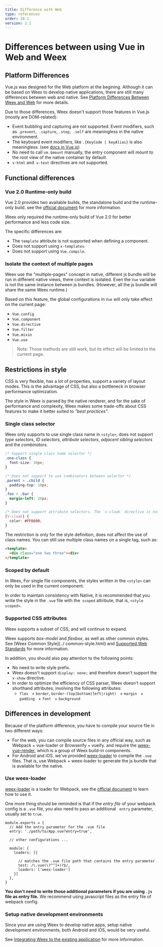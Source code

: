 ```yaml
---
title: Difference with Web   
type: references
order: 10.1
version: 2.1
---
```


# Differences between using Vue in Web and Weex

## Platform Differences

Vue.js was designed for the Web platform at the begining. Although it can be based on Weex to develop native applications, there are still many differences between web and native. See [Platform Differences Between Weex and Web](../platform-difference.html) for more details.

Due to those differences, Weex doesn't support those features in Vue.js (mostly are DOM-related):

+ Event bubbling and capturing are not supported. Event modifiers, such as `.prevent`,` .capture`, `.stop`,` .self` are meaningless in the native environment.
+ The keyboard event modifiers, like `.{KeyCode | keyAlias}` is also meaningless. (see [docs in Vue.js](https://vuejs.org/v2/guide/events.html#Key-Modifiers))
+ No need to call `vm.$mount` manually, the entry component will mount to the root view of the native container by default.
+ `v-html` and` v-text` directives are not supported.

## Functional differences

### Vue 2.0 Runtime-only build

Vue 2.0 provides two available builds, the standalone build and the runtime-only build. see the [official document](https://vuejs.org/v2/guide/installation.html#Standalone-vs-Runtime-only-Build) for more information.

Weex only required the runtime-only build of Vue 2.0 for better performance and less code size.

The specific differences are:

+ The `template` attribute is not supported when defining a component.
+ Does not support using `x-templates`.
+ Does not support using `Vue.compile`.

### Isolate the context of multiple pages

Weex use the "multiple-pages" concept in native, different js bundle will be run in different native views, there context is isolated. Even the `Vue` variable is not the same instance between js bundles. (However, all the js bundle will share the same Weex runtime.)

Based on this feature, the global configurations in `Vue` will only take effect on the current page:

+ `Vue.config`
+ `Vue.component`
+ `Vue.directive`
+ `Vue.filter`
+ `Vue.mixin`
+ `Vue.use`

> Note: Those methods are still work, but its effect will be limited to the current page.

## Restrictions in style

CSS is very flexible, has a lot of properties, support a variety of layout modes. This is the advantage of CSS, but also a bottleneck in browser performance optimization.

The style in Weex is parsed by the native renderer, and for the sake of performance and complexity, Weex makes some trade-offs about CSS features to make it better suited to *"best practices"*.

### Single class selector

Weex only supports to use single class name in `<style>`, does not support *type selectors*, *ID selectors*, *attribute selectors*, *adjacent sibling selectors* and the *combinators*.

```CSS
/* Support single class name selector */
.one-class {
  font-size: 36px;
}

/* Does not support to use combinators between selector */
.parent > .child {
  padding-top: 10px;
}
.foo + .bar {
  margin-left: 20px;
}

/* Does not support attribute selectors. The `v-cloak` directive is not supported */
[V-cloak] {
  color: #FF6600;
}
```

The restriction is only for the style definition, does not affect the use of class names. You can still use multiple class names on a single tag, such as:

```Html
<template>
  <div class="one two three"><div>
</template>
```

### Scoped by default

In Weex, For single file components, the styles written in the `<style>` can only be used in the current component.

In order to maintain consistency with Native, it is recommended that you write the style in the `.vue` file with the` scoped` attribute, that is, `<style scoped>`.

### Supported CSS attributes

Weex supports a subset of CSS, and will continue to expand.

Weex supports *box-model* and *flexbox*, as well as other common styles. See [Weex Common Style](../ common-style.html) and [Supported Web Standards](http://weex.apache.org/references/web-standards.html) for more information.

In addition, you should also pay attention to the following points:

+ No need to write style prefix.
+ Weex doesn't support `display: none;` and therefore doesn't support the `v-show` directive.
+ In order to optimize the efficiency of CSS parser, Weex doesn't support shorthand attributes, involving the following attributes:
  + `flex`
  + `border`, `border-(top|bottom|left|right)`
  + `margin`
  + `padding`
  + `font`
  + `background`

## Differences in development

Because of the platform difference, you have to compile your source file in two different ways:

+ For the web, you can compile source files in any official way, such as Webpack + vue-loader or Browserify + vueify. and require the [weex-vue-render](https://www.npmjs.com/package/weex-vue-render), which is a group of Weex build-in components.
+ For Android and iOS, we've provided [weex-loader](https://github.com/weexteam/weex-loader) to compile the `.vue` files. That is, use Webpack + weex-loader to generate the js bundle that is available for the native.

### Use weex-loader

[weex-loader](https://github.com/weexteam/weex-loader) is a loader for Webpack, see the [official document](http://webpack.github.io/docs/using-loaders.html) to learn how to use it.

One more thing should be reminded is that if the *entry file* of your webpack config is a `.vue` file, you also need to pass an additional ` entry` parameter, usually set to `true`.

```Js
module.exports = {
  // Add the entry parameter for the .vue file
  entry: './path/to/App.vue?entry=true',

  // other configurations ...

  module: {
    loaders: [{

      // matches the .vue file path that contains the entry parameter
      test: /\.vue(\?^^]+)?$/,
      loaders: ['weex-loader']
    }]
  },
}
```

**You don't need to write those additional parameters if you are using `.js` file as entry file.** We recommend using javascript files as the entry file of webpack config.

### Setup native development environments

Since your are using Weex to develop native apps, setup native development environments, both Android and iOS, would be very useful.

See [Integrating Weex to the existing application](../../guide/integrate-to-your-app.html) for more information.
